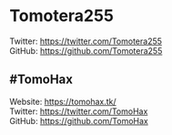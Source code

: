 # Tomotera255  
Twitter: https://twitter.com/Tomotera255  
GitHub: https://github.com/Tomotera255  
  
## #TomoHax  
Website: https://tomohax.tk/  
Twitter: https://twitter.com/TomoHax  
GitHub: https://github.com/TomoHax

